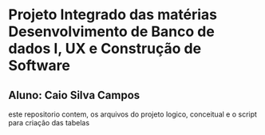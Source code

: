 # Projeto Integrado das matérias Desenvolvimento de Banco de dados I, UX e Construção de Software

## Aluno: Caio Silva Campos

este repositorio contem, os arquivos do projeto logico, conceitual e o script para criação das tabelas